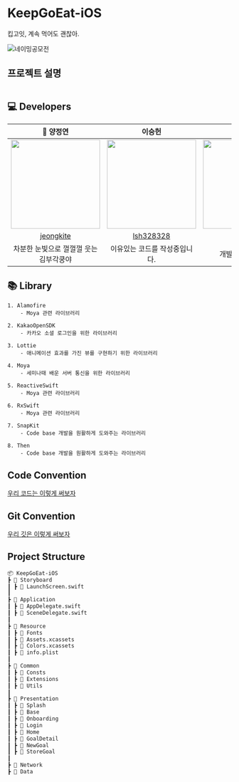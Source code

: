 # KeepGoEat-iOS
킵고잇, 계속 먹어도 괜찮아.

![네이밍공모전](https://user-images.githubusercontent.com/75439868/209621755-9604686a-b3c3-4d21-b593-51be07a5f0df.png)

## 프로젝트 설명
~~~

~~~

## 💻 Developers
|                                            👑 양정연                                              |                                               이승헌                                               |                                               최가연                                               |
| :---------------------------------------------------------------------------------------------: | :------------------------------------------------------------------------------------------------: | :------------------------------------------------------------------------------------------------: |
| <img src="https://avatars.githubusercontent.com/u/75439868?v=4" width="200px" height="200px" /> | <img src ="https://avatars.githubusercontent.com/u/51286325?v=4" width = "200px" height="200px" /> | <img src ="https://avatars.githubusercontent.com/u/105284376?v=4" width = "200px" height="200px" /> |
|                            [jeongkite](https://github.com/jeongkite)                            |                             [lsh328328](https://github.com/lsh328328)                              |                           [Rody](https://github.com/Gayeonchoi)                                    |
|                                            차분한 눈빛으로 껄껄껄 웃는 김부각쿵야                                              |                                               이유있는 코드를 작성중입니다.                                               |                                               개발이 시시해졌다.                                               |

## 📚 Library
~~~
1. Alamofire
    - Moya 관련 라이브러리
    
2. KakaoOpenSDK
    - 카카오 소셜 로그인을 위한 라이브러리
    
3. Lottie
    - 애니메이션 효과를 가진 뷰를 구현하기 위한 라이브러리
    
4. Moya
    - 세미나때 배운 서버 통신을 위한 라이브러리
    
5. ReactiveSwift
    - Moya 관련 라이브러리
    
6. RxSwift
    - Moya 관련 라이브러리
    
7. SnapKit
    - Code base 개발을 원활하게 도와주는 라이브러리
    
8. Then
    - Code base 개발을 원활하게 도와주는 라이브러리
~~~

## Code Convention
[우리 코드는 이렇게 써보자](https://hip-blender-85f.notion.site/Code-Convention-f7408e1f9a974ed0a43b7fcb7f3625e7)

## Git Convention
[우리 깃은 이렇게 써보자](https://hip-blender-85f.notion.site/Code-Convention-68acf9d8f36f417dbf1d9d720e5272e7)

## Project Structure
```markdown
📦 KeepGoEat-iOS
┣ 📂 Storyboard
┃ ┣ 📜 LaunchScreen.swift
┃
┣ 📂 Application
┃ ┣ 📜 AppDelegate.swift
┃ ┣ 📜 SceneDelegate.swift
┃
┣ 📂 Resource
┃ ┣ 📂 Fonts
┃ ┣ 📜 Assets.xcassets
┃ ┣ 📜 Colors.xcassets
┃ ┣ 📜 info.plist
┃
┣ 📂 Common
┃ ┣ 📂 Consts
┃ ┣ 📂 Extensions
┃ ┣ 📂 Utils
┃
┣ 📂 Presentation
┃ ┣ 📂 Splash
┃ ┣ 📂 Base
┃ ┣ 📂 Onboarding
┃ ┣ 📂 Login
┃ ┣ 📂 Home
┃ ┣ 📂 GoalDetail
┃ ┣ 📂 NewGoal
┃ ┣ 📂 StoreGoal
┃
┣ 📂 Network
┣ 📂 Data
```
